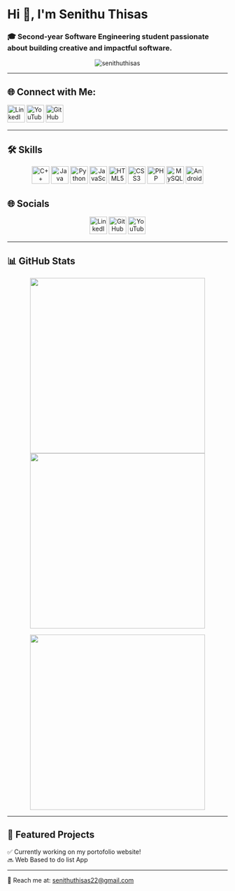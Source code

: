 # Hi 👋, I'm Senithu Thisas  

### 🎓 Second-year Software Engineering student passionate about building creative and impactful software.

<p align="center"> 
  <img src="https://komarev.com/ghpvc/?username=senithuthisas&label=Profile%20views&color=0e75b6&style=flat" alt="senithuthisas" /> 
</p>

---

## 🌐 Connect with Me:

<p align="center">
  
  <a href="https://www.linkedin.com/in/senithu-ekenayake-5a82b1262/" target="_blank"><img src="https://img.icons8.com/color/48/000000/linkedin.png" width="40" alt="LinkedIn"/></a>
  <a href="https://www.youtube.com/@SenithuThisas" target="_blank"><img src="https://img.icons8.com/color/48/000000/youtube-play.png" width="40" alt="YouTube"/></a>
  <a href="https://github.com/SenithuThisas" target="_blank"><img src="https://img.icons8.com/ios-filled/50/000000/github.png" width="40" alt="GitHub"/></a>
</p>

---

## 🛠️ Skills

<p align="center">
  <img src="https://img.icons8.com/color/48/c-plus-plus-logo.png" title="C++" width="40"/>
  <img src="https://img.icons8.com/color/48/java-coffee-cup-logo.png" title="Java" width="40"/>
  <img src="https://img.icons8.com/color/48/python.png" title="Python" width="40"/>
  <img src="https://img.icons8.com/color/48/javascript.png" title="JavaScript" width="40"/>
  <img src="https://img.icons8.com/color/48/html-5.png" title="HTML5" width="40"/>
  <img src="https://img.icons8.com/color/48/css3.png" title="CSS3" width="40"/>
  <img src="https://img.icons8.com/offices/48/php-logo.png" title="PHP" width="40"/>
  <img src="https://img.icons8.com/color/48/mysql-logo.png" title="MySQL" width="40"/>
  <img src="https://img.icons8.com/color/48/android-os.png" title="Android" width="40"/>
</p>

## 🌐 Socials

<p align="center">
  <a href="https://www.linkedin.com/in/senithu-ekenayake-5a82b1262/" target="_blank"><img src="https://img.icons8.com/color/48/linkedin.png" title="LinkedIn" width="40"/></a>
  <a href="https://github.com/SenithuThisas" target="_blank"><img src="https://img.icons8.com/ios-filled/50/github.png" title="GitHub" width="40"/></a>
  <a href="https://www.youtube.com/@SenithuThisas" target="_blank"><img src="https://img.icons8.com/color/48/youtube-play.png" title="YouTube" width="40"/></a>
</p>

---

## 📊 GitHub Stats

<p align="center">
  <img src="https://github-readme-stats.vercel.app/api?username=senithuthisas&show_icons=true&theme=tokyonight" width="400"/>
  <img src="https://github-readme-stats.vercel.app/api/top-langs/?username=senithuthisas&layout=compact&theme=tokyonight" width="400"/>
</p>

<p align="center">
  <img src="https://github-readme-streak-stats.herokuapp.com/?user=senithuthisas&theme=tokyonight" width="400"/>
</p>

---

## 🌟 Featured Projects

✅ Currently working on my portofolio website! <br>
🔜 Web Based to do list App

---


📧 Reach me at: [senithuthisas22@gmail.com](mailto:senithuthisas22@gmail.com)
